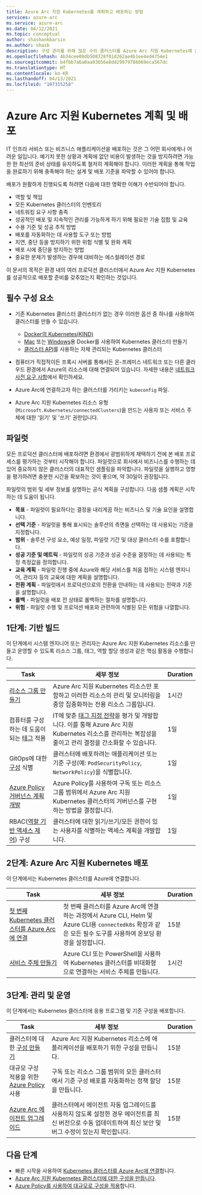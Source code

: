 ```yaml
---
title: Azure Arc 지원 Kubernetes를 계획하고 배포하는 방법
services: azure-arc
ms.service: azure-arc
ms.date: 04/12/2021
ms.topic: conceptual
author: shashankbarsin
ms.author: shasb
description: 구성 관리를 위해 많은 수의 클러스터를 Azure Arc 지원 Kubernetes에 온보딩
ms.openlocfilehash: 4b34cee08db508728f01d262ae4b1ee4ed4754e1
ms.sourcegitcommit: b4fbb7a6a0aa93656e8dd29979786069eca567dc
ms.translationtype: HT
ms.contentlocale: ko-KR
ms.lasthandoff: 04/13/2021
ms.locfileid: "107315258"
---
```

# <a name="plan-and-deploy-azure-arc-enabled-kubernetes"></a>Azure Arc 지원 Kubernetes 계획 및 배포

IT 인프라 서비스 또는 비즈니스 애플리케이션을 배포하는 것은 그 어떤 회사에게나 어려운 일입니다. 예기치 못한 상황과 계획에 없던 비용이 발생하는 것을 방지하려면 가능한 한 최선의 준비 상태를 유지하도록 철저히 계획해야 합니다. 이러한 계획을 통해 작업을 완료하기 위해 충족해야 하는 설계 및 배포 기준을 파악할 수 있어야 합니다.

배포가 원활하게 진행되도록 하려면 다음에 대한 명확한 이해가 수반되어야 합니다.

* 역할 및 책임
* 모든 Kubernetes 클러스터의 인벤토리
* 네트워킹 요구 사항 충족
* 성공적인 배포 및 지속적인 관리를 가능하게 하기 위해 필요한 기술 집합 및 교육
* 수용 기준 및 성공 추적 방법
* 배포를 자동화하는 데 사용할 도구 또는 방법
* 지연, 중단 등을 방지하기 위한 위험 식별 및 완화 계획
* 배포 시에 중단을 방지하는 방법
* 중요한 문제가 발생하는 경우에 대비하는 에스컬레이션 경로

이 문서의 목적은 환경 내의 여러 프로덕션 클러스터에서 Azure Arc 지원 Kubernetes를 성공적으로 배포할 준비를 갖추었는지 확인하는 것입니다.

## <a name="prerequisites"></a>필수 구성 요소

* 기존 Kubernetes 클러스터 클러스터가 없는 경우 이러한 옵션 중 하나를 사용하여 클러스터를 만들 수 있습니다.
    - [Docker의 Kubernetes(KIND)](https://kind.sigs.k8s.io/)
    - [Mac](https://docs.docker.com/docker-for-mac/#kubernetes) 또는 [Windows](https://docs.docker.com/docker-for-windows/#kubernetes)용 Docker를 사용하여 Kubernetes 클러스터 만들기
    - [클러스터 API](https://cluster-api.sigs.k8s.io/user/quick-start.html)를 사용하는 자체 관리되는 Kubernetes 클러스터

* 컴퓨터가 직접적이든 프록시 서버를 통해서든 온-프레미스 네트워크 또는 다른 클라우드 환경에서 Azure의 리소스에 대해 연결되어 있습니다. 자세한 내용은 [네트워크 사전 요구 사항](quickstart-connect-cluster.md#meet-network-requirements)에서 확인하세요.

* Azure Arc에 연결하고자 하는 클러스터를 가리키는 `kubeconfig` 파일.
* Azure Arc 지원 Kubernetes 리소스 유형(`Microsoft.Kubernetes/connectedClusters`)을 만드는 사용자 또는 서비스 주체에 대한 '읽기' 및 '쓰기' 권한입니다.

## <a name="pilot"></a>파일럿

모든 프로덕션 클러스터에 배포하려면 환경에서 광범위하게 채택하기 전에 본 배포 프로세스를 평가하는 것부터 시작해야 합니다. 파일럿으로 회사에서 비즈니스를 수행하는 데 있어 중요하지 않은 클러스터의 대표적인 샘플링을 파악합니다. 파일럿을 실행하고 영향을 평가하려면 충분한 시간을 확보하는 것이 좋으며, 약 30일이 권장됩니다.

파일럿의 범위 및 세부 정보를 설명하는 공식 계획을 구성합니다. 다음 샘플 계획은 시작하는 데 도움이 됩니다.

* **목표** - 파일럿이 필요하다는 결정을 내리게끔 하는 비즈니스 및 기술 요인을 설명합니다.
* **선택 기준** - 파일럿을 통해 표시되는 솔루션의 측면을 선택하는 데 사용되는 기준을 지정합니다.
* **범위** - 솔루션 구성 요소, 예상 일정, 파일럿 기간 및 대상 클러스터 수를 포함합니다.
* **성공 기준 및 메트릭** - 파일럿의 성공 기준과 성공 수준을 결정하는 데 사용되는 특정 측정값을 정의합니다.
* **교육 계획** - 파일럿 진행 중에 Azure와 해당 서비스를 처음 접하는 시스템 엔지니어, 관리자 등의 교육에 대한 계획을 설명합니다.
* **전환 계획** - 파일럿에서 프로덕션으로의 전환을 안내하는 데 사용되는 전략과 기준을 설명합니다.
* **롤백** - 파일럿을 배포 전 상태로 롤백하는 절차를 설명합니다.
* **위험** - 파일럿 수행 및 프로덕션 배포와 관련하여 식별된 모든 위험을 나열합니다.

## <a name="phase-1-build-a-foundation"></a>1단계: 기반 빌드

이 단계에서 시스템 엔지니어 또는 관리자는 Azure Arc 지원 Kubernetes 리소스를 만들고 운영할 수 있도록 리소스 그룹, 태그, 역할 할당 생성과 같은 핵심 활동을 수행합니다.

|Task |세부 정보 |Duration |
|-----|-------|---------|
| [리소스 그룹 만들기](../../azure-resource-manager/management/manage-resource-groups-portal.md#create-resource-groups) | Azure Arc 지원 Kubernetes 리소스만 포함하고 이러한 리소스의 관리 및 모니터링을 중앙 집중화하는 전용 리소스 그룹입니다. | 1시간 |
| 컴퓨터를 구성하는 데 도움이 되는 [태그](../../azure-resource-manager/management/tag-resources.md) 적용 | IT에 맞춘 [태그 지정 전략](/azure/cloud-adoption-framework/decision-guides/resource-tagging/)을 평가 및 개발합니다. 이를 통해 Azure Arc 지원 Kubernetes 리소스를 관리하는 복잡성을 줄이고 관리 결정을 간소화할 수 있습니다. | 1일 |
| GitOps에 대한 [구성](tutorial-use-gitops-connected-cluster.md) 식별 | 클러스터에 배포하려는 애플리케이션 또는 기준 구성(예: `PodSecurityPolicy`, `NetworkPolicy`)을 식별합니다. | 1일 |
| [Azure Policy 거버넌스 계획 개발](../../governance/policy/overview.md) | Azure Policy를 사용하여 구독 또는 리소스 그룹 범위에서 Azure Arc 지원 Kubernetes 클러스터의 거버넌스를 구현하는 방법을 결정합니다. | 1일 |
| RBAC([역할 기반 액세스 제어](../../role-based-access-control/overview.md)) 구성 | 클러스터에 대한 읽기/쓰기/모든 권한이 있는 사용자를 식별하는 액세스 계획을 개발합니다. | 1일 |

## <a name="phase-2-deploy-azure-arc-enabled-kubernetes"></a>2단계: Azure Arc 지원 Kubernetes 배포

이 단계에서는 Kubernetes 클러스터를 Azure에 연결합니다.

|Task |세부 정보 |Duration |
|-----|-------|---------|
| [첫 번째 Kubernetes 클러스터를 Azure Arc에 연결](quickstart-connect-cluster.md) | 첫 번째 클러스터를 Azure Arc에 연결하는 과정에서 Azure CLI, Helm 및 Azure CLI용 `connectedk8s` 확장과 같은 모든 필수 도구를 사용하여 온보딩 환경을 설정합니다. | 15분 |
| [서비스 주체 만들기](create-onboarding-service-principal.md) | Azure CLI 또는 PowerShell을 사용하여 Kubernetes 클러스터를 비대화형으로 연결하는 서비스 주체를 만듭니다. | 1시간 |


## <a name="phase-3-manage-and-operate"></a>3단계: 관리 및 운영

이 단계에서는 Kubernetes 클러스터에 응용 프로그램 및 기준 구성을 배포합니다.

|Task |세부 정보 |Duration |
|-----|-------|---------|
|클러스터에 대한 [구성 만들기](tutorial-use-gitops-connected-cluster.md) | Azure Arc 지원 Kubernetes 리소스에 애플리케이션을 배포하기 위한 구성을 만듭니다. | 15분 |
|대규모 구성 적용을 위한 [Azure Policy](use-azure-policy.md) 사용 | 구독 또는 리소스 그룹 범위의 모든 클러스터에서 기준 구성 배포를 자동화하는 정책 할당을 만듭니다. | 15분 |
| [Azure Arc 에이전트 업그레이드](agent-upgrade.md) | 클러스터에서 에이전트 자동 업그레이드를 사용하지 않도록 설정한 경우 에이전트를 최신 버전으로 수동 업데이트하여 최신 보안 및 버그 수정이 있는지 확인합니다. | 15분 |

## <a name="next-steps"></a>다음 단계

* 빠른 시작을 사용하여 [Kubernetes 클러스터를 Azure Arc에 연결](./quickstart-connect-cluster.md)합니다.
* [Azure Arc 지원 Kubernetes 클러스터에 대한 구성을 만듭니다](./tutorial-use-gitops-connected-cluster.md).
* [Azure Policy를 사용하여 대규모로 구성을 적용](./use-azure-policy.md)합니다.